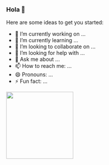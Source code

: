 ### Hola 👋


Here are some ideas to get you started:

- 🔭 I’m currently working on ...
- 🌱 I’m currently learning ...
- 👯 I’m looking to collaborate on ...
- 🤔 I’m looking for help with ...
- 💬 Ask me about ...
- 📫 How to reach me: ...
- 😄 Pronouns: ...
- ⚡ Fun fact: ...


<div>
<a href="https://beacons.ai/M0nday0001">
  <img height="180em" src="https://github-readme-stats.vercel.app/apim0nday0001=anuraghazra" />
  </div>
